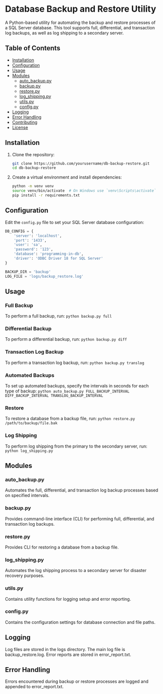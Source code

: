 # Database Backup and Restore Utility

A Python-based utility for automating the backup and restore processes of a SQL Server database. This tool supports full, differential, and transaction log backups, as well as log shipping to a secondary server.

## Table of Contents

- [Installation](#installation)
- [Configuration](#configuration)
- [Usage](#usage)
- [Modules](#modules)
  - [auto_backup.py](#auto_backuppy)
  - [backup.py](#backuppy)
  - [restore.py](#restorepy)
  - [log_shipping.py](#log_shippingpy)
  - [utils.py](#utilspy)
  - [config.py](#configpy)
- [Logging](#logging)
- [Error Handling](#error-handling)
- [Contributing](#contributing)
- [License](#license)

## Installation

1. Clone the repository:
    ```sh
    git clone https://github.com/yourusername/db-backup-restore.git
    cd db-backup-restore
    ```

2. Create a virtual environment and install dependencies:
    ```sh
    python -m venv venv
    source venv/bin/activate  # On Windows use `venv\Scripts\activate`
    pip install -r requirements.txt
    ```

## Configuration

Edit the `config.py` file to set your SQL Server database configuration:
```python
DB_CONFIG = {
    'server': 'localhost',
    'port': '1433',
    'user': 'sa',
    'password': '123',
    'database': 'programming-in-db',
    'driver': 'ODBC Driver 18 for SQL Server'
}

BACKUP_DIR = 'backup'
LOG_FILE = 'logs/backup_restore.log'
```


## Usage
### Full Backup
To perform a full backup, run:
```python backup.py full```
### Differential Backup
To perform a differential backup, run:
```python backup.py diff```
### Transaction Log Backup
To perform a transaction log backup, run:
```python backup.py translog```
### Automated Backups
To set up automated backups, specify the intervals in seconds for each type of backup:
```python auto_backup.py FULL_BACKUP_INTERVAL DIFF_BACKUP_INTERVAL TRANSLOG_BACKUP_INTERVAL```
### Restore
To restore a database from a backup file, run:
```python restore.py /path/to/backup/file.bak```
### Log Shipping
To perform log shipping from the primary to the secondary server, run:
```python log_shipping.py```


## Modules
### auto_backup.py
Automates the full, differential, and transaction log backup processes based on specified intervals.
### backup.py
Provides command-line interface (CLI) for performing full, differential, and transaction log backups.
### restore.py
Provides CLI for restoring a database from a backup file.
### log_shipping.py
Automates the log shipping process to a secondary server for disaster recovery purposes.
### utils.py
Contains utility functions for logging setup and error reporting.
### config.py
Contains the configuration settings for database connection and file paths.


## Logging
Log files are stored in the logs directory. The main log file is backup_restore.log. Error reports are stored in error_report.txt.


## Error Handling
Errors encountered during backup or restore processes are logged and appended to error_report.txt.
